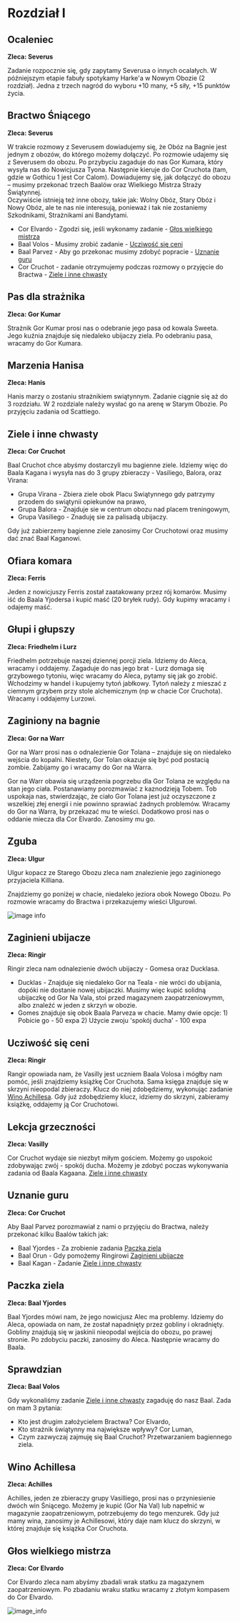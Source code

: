 # Rozdział I 

## Ocaleniec

**Zleca: Severus**

Zadanie rozpocznie się, gdy zapytamy Severusa o innych ocalałych. W późniejszym etapie fabuły spotykamy Harke'a w Nowym Obozie (2 rozdział). 
Jedna z trzech nagród do wyboru +10 many, +5 siły, +15 punktów życia.

## Bractwo Śniącego

**Zleca: Severus**

W trakcie rozmowy z Severusem dowiadujemy się, że Obóz na Bagnie jest jednym z obozów, do którego możemy dołączyć. Po rozmowie udajemy się z Severusem do obozu. Po przybyciu zagaduje do nas Gor Kumara, który wysyła nas do Nowicjusza Tyona. Następnie kieruje do Cor Cruchota (tam, gdzie w Gothicu 1 jest Cor Calom). Dowiadujemy się, jak dołączyć do obozu – musimy przekonać trzech Baalów oraz Wielkiego Mistrza Straży Świątynnej.  
Oczywiście istnieją też inne obozy, takie jak: Wolny Obóz, Stary Obóz i Nowy Obóz, ale te nas nie interesują, ponieważ i tak nie zostaniemy Szkodnikami, Strażnikami ani Bandytami.

- Cor Elvardo - Zgodzi się, jeśli wykonamy zadanie - [Głos wielkiego mistrza](#Głos-wielkiego-mistrza) 
- Baal Volos -  Musimy zrobić zadanie - [Ucziwość się ceni](#Ucziwość-się-ceni) 
- Baal Parvez - Aby go przekonac musimy zdobyć popracie - [Uznanie guru](#Uznanie-guru) 
- Cor Cruchot - zadanie otrzymujemy podczas rozmowy o przyjęcie do Bractwa - [Ziele i inne chwasty](#Ziele-i-inne-chwasty)

## Pas dla strażnika ##

**Zleca: Gor Kumar**

Strażnik Gor Kumar prosi nas o odebranie jego pasa od kowala Sweeta. Jego kuźnia znajduje się niedaleko ubijaczy ziela. Po odebraniu pasa, wracamy do Gor Kumara.

## Marzenia Hanisa ##
**Zleca: Hanis**

Hanis marzy o zostaniu strażnikiem swiątynnym. Zadanie ciągnie się aż do 3 rozdziału. W 2 rozdziale należy wysłać go na arenę w Starym Obozie. Po przyjęciu zadania od Scattiego. 

## Ziele i inne chwasty ##

**Zleca: Cor Cruchot**

Baal Cruchot chce abyśmy dostarczyli mu bagienne ziele. Idziemy więc do Baala Kagana i wysyła nas do 3 grupy zbieraczy - Vasiliego, Balora, oraz Virana:

- Grupa Virana - Zbiera ziele obok Placu Swiątynnego gdy patrzymy przodem do swiątynii opiekunów na prawo,
- Grupa Balora - Znajduje sie w centrum obozu nad placem treningowym,
- Grupa Vasiliego  - Znaduję sie za palisadą ubijaczy.

Gdy już zabierzemy bagienne ziele zanosimy Cor Cruchotowi oraz musimy dać znać Baal Kaganowi.

## Ofiara komara ##

**Zleca: Ferris**

Jeden z nowicjuszy Ferris został zaatakowany przez rój komarów. Musimy iść do Baala Yjodersa i kupić maść (20 bryłek rudy). Gdy kupimy wracamy i odajemy maść.

## Głupi i głupszy ## 

**Zleca: Friedhelm i Lurz**

Friedhelm potrzebuje naszej dziennej porcji ziela. Idziemy do Aleca, wracamy i oddajemy. Zagaduje do nas jego brat - Lurz domaga się grzybowego tytoniu, więc wracamy do Aleca, pytamy się jak go zrobić. Wchodzimy w handel i kupujemy tytoń jabłkowy. Tytoń należy z mieszać z ciemnym grzybem przy stole alchemicznym (np w chacie Cor Cruchota). Wracamy i oddajemy Lurzowi.

 ## Zaginiony na bagnie ##
 
 **Zleca: Gor na Warr**

Gor na Warr prosi nas o odnalezienie Gor Tolana – znajduje się on niedaleko wejścia do kopalni. Niestety, Gor Tolan okazuje się być pod postacią zombie. Zabijamy go i wracamy do Gor na Warra.

Gor na Warr obawia się urządzenia pogrzebu dla Gor Tolana ze względu na stan jego ciała. Postanawiamy porozmawiać z kaznodzieją Tobem. Tob uspokaja nas, stwierdzając, że ciało Gor Tolana jest już oczyszczone z wszelkiej złej energii i nie powinno sprawiać żadnych problemów. Wracamy do Gor na Warra, by przekazać mu te wieści. Dodatkowo prosi nas o oddanie miecza dla Cor Elvardo. Zanosimy mu go. 

## Zguba ##

**Zleca: Ulgur**
 
 Ulgur kopacz ze Starego Obozu zleca nam znalezienie jego zaginionego przyjaciela Killiana.

 Znajdziemy go poniżej w chacie, niedaleko jeziora obok Nowego Obozu. Po rozmowie wracamy do Bractwa i przekazujemy wieści Ulgurowi.
 
![image info](https://imgur.com/uOYgRGT.png)


## Zaginieni ubijacze ##

**Zleca: Ringir**

Ringir zleca nam odnalezienie dwóch ubijaczy - Gomesa oraz Ducklasa.

- Ducklas -  Znajduje się niedaleko Gor na Teala -  nie wróci do ubijania, dopóki nie dostanie nowej ubijaczki. Musimy więc kupić solidną ubijaczkę od Gor Na Vala, stoi przed magazynem zaopatrzeniowymm, albo znaleźć w jeden z skrzyń w obozie.
- Gomes znajduje się obok Baala Parveza w chacie. Mamy dwie opcje: 1) Pobicie go - 50 expa 2) Użycie zwoju 'spokój ducha' - 100 expa

## Ucziwość się ceni ##

**Zleca: Ringir**
 
Rangir opowiada nam, że Vasilly jest uczniem Baala Volosa i mógłby nam pomóc, jeśli znajdziemy książkę Cor Cruchota. Sama księga znajduje się w skrzyni nieopodal zbieraczy. Klucz do niej zdobędziemy, wykonując zadanie [Wino Achillesa](#Wino-Achillesa). Gdy już zdobędziemy klucz, idziemy do skrzyni, zabieramy książkę, oddajemy ją Cor Cruchotowi.

## Lekcja grzeczności ##

**Zleca: Vasilly**

Cor Cruchot wydaje sie niezbyt miłym gościem. Możemy go uspokoić zdobywając zwój - spokój ducha. Możemy je zdobyć poczas wykonywania zadania od Baala Kagaana. [Ziele i inne chwasty ](#Ziele-i-inne-chwasty)

## Uznanie guru ##

**Zleca: Cor Cruchot**

Aby Baal Parvez porozmawiał z nami o przyjęciu do Bractwa, należy przekonać kilku Baalów takich jak:

- Baal Yjordes - Za zrobienie zadania [Paczka ziela](#Paczka-ziela) 
- Baal Orun - Gdy pomożemy Ringirowi [Zaginieni ubijacze](#Zaginieni-ubijacze) 
- Baal Kagan - Zadanie [Ziele i inne chwasty](#Ziele-i-inne-chwasty)

## Paczka ziela ##

**Zleca: Baal Yjordes**

Baal Yjordes mówi nam, że jego nowicjusz Alec ma problemy. Idziemy do Aleca, opowiada on nam, że został napadnięty przez gobliny i okradnięty. Gobliny znajdują się w jaskinii nieopodal wejścia do obozu, po prawej stronie. Po zdobyciu paczki, zanosimy do Aleca. Następnie wracamy do Baala.

##  Sprawdzian  ##

**Zleca: Baal Volos**

Gdy wykonaliśmy zadanie [Ziele i inne chwasty](#Ziele-i-inne-chwasty) zagaduję do nasz Baal. Zada on mam 3 pytania:
- Kto jest drugim założycielem Bractwa? Cor Elvardo,
- Kto strażnik świątynny ma największe wpływy? Cor Luman,
- Czym zazwyczaj zajmuję się Baal Cruchot? Przetwarzaniem bagiennego ziela. 

## Wino Achillesa ##

**Zleca: Achilles**

Achilles, jeden ze zbieraczy grupy Vasilliego, prosi nas o przyniesienie dwóch win Śniącego. Możemy je kupić (Gor Na Val) lub napełnić w magazynie zaopatrzeniowym, potrzebujemy do tego menzurek. Gdy już mamy wina, zanosimy je Achillesowi, który daje nam klucz do skrzyni, w której znajduje się książka Cor Cruchota.

## Głos wielkiego mistrza ##

 **Zleca: Cor Elvardo**
 
 Cor Elvardo zleca nam abyśmy zbadali wrak statku za magazynem zaopatrzeniowym. Po zbadaniu wraku statku wracamy z złotym kompasem do Cor Elvardo.
 
 ![image_info](https://imgur.com/MwuEMux.png)
